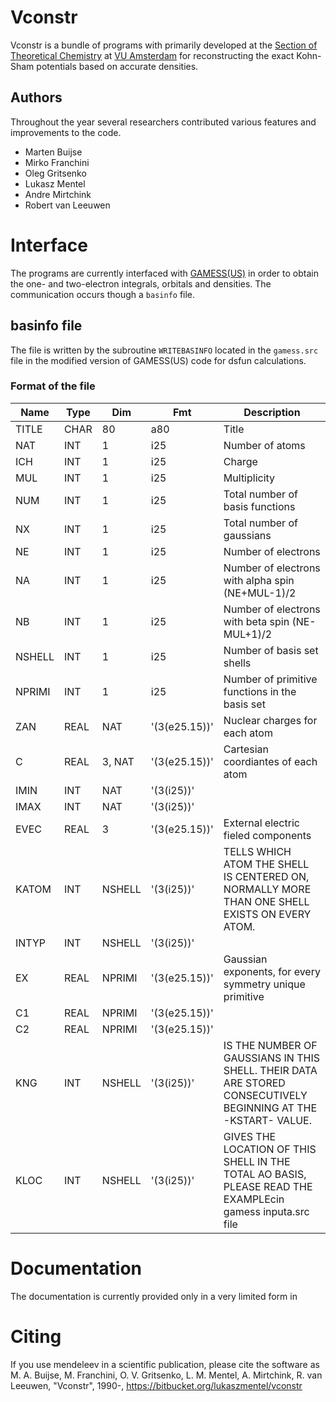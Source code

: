 # Vconstr

Vconstr is a bundle of programs with primarily developed at the [Section of
Theoretical Chemistry](http://www.chem.vu.nl/en/research/division-theoretical-chemistry) at [VU Amsterdam](http://www.vu.nl/en/index.asp) for reconstructing the exact Kohn-Sham
potentials based on accurate densities.

## Authors

Throughout the year several researchers contributed various features and improvements to the code.

* Marten Buijse
* Mirko Franchini
* Oleg Gritsenko
* Lukasz Mentel
* Andre Mirtchink
* Robert van Leeuwen

# Interface

The programs are currently interfaced with [GAMESS(US)](http://www.msg.ameslab.gov/gamess/) in order to obtain the one- and two-electron integrals, orbitals and densities. The communication occurs though a `basinfo` file.

## basinfo file

The file is written by the subroutine `WRITEBASINFO` located in the `gamess.src` file in the modified
version of GAMESS(US) code for dsfun calculations.

### Format of the file

Name   | Type | Dim    | Fmt           | Description
-------|------|--------|---------------|---------------------
TITLE  | CHAR |     80 |           a80 | Title
NAT    | INT  |      1 |           i25 | Number of atoms
ICH    | INT  |      1 |           i25 | Charge
MUL    | INT  |      1 |           i25 | Multiplicity
NUM    | INT  |      1 |           i25 | Total number of basis functions 
NX     | INT  |      1 |           i25 | Total number of gaussians 
NE     | INT  |      1 |           i25 | Number of electrons
NA     | INT  |      1 |           i25 | Number of electrons with alpha spin (NE+MUL-1)/2
NB     | INT  |      1 |           i25 | Number of electrons with beta spin (NE-MUL+1)/2
NSHELL | INT  |      1 |           i25 | Number of basis set shells
NPRIMI | INT  |      1 |           i25 | Number of primitive functions in the basis set
ZAN    | REAL |    NAT | '(3(e25.15))' | Nuclear charges for each atom
C      | REAL | 3, NAT | '(3(e25.15))' | Cartesian coordiantes of each atom 
IMIN   | INT  |    NAT |    '(3(i25))' |
IMAX   | INT  |    NAT |    '(3(i25))' |
EVEC   | REAL |      3 | '(3(e25.15))' | External electric fieled components
KATOM  | INT  | NSHELL |    '(3(i25))' | TELLS WHICH ATOM THE SHELL IS CENTERED ON, NORMALLY MORE THAN ONE SHELL EXISTS ON EVERY ATOM.
INTYP  | INT  | NSHELL |    '(3(i25))' | 
EX     | REAL | NPRIMI | '(3(e25.15))' | Gaussian exponents, for every symmetry unique primitive
C1     | REAL | NPRIMI | '(3(e25.15))' | 
C2     | REAL | NPRIMI | '(3(e25.15))' | 
KNG    | INT  | NSHELL |    '(3(i25))' | IS THE NUMBER OF GAUSSIANS IN THIS SHELL.  THEIR DATA ARE STORED CONSECUTIVELY BEGINNING AT THE -KSTART- VALUE.
KLOC   | INT  | NSHELL |    '(3(i25))' | GIVES THE LOCATION OF THIS SHELL IN THE TOTAL AO BASIS, PLEASE READ THE EXAMPLEcin gamess inputa.src file

# Documentation

The documentation is currently provided only in a very limited form in 

# Citing

If you use mendeleev in a scientific publication, please cite the software as
M. A. Buijse, M. Franchini, O. V. Gritsenko, L. M. Mentel, A. Mirtchink, R. van Leeuwen, "Vconstr", 1990-, https://bitbucket.org/lukaszmentel/vconstr